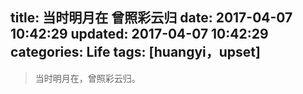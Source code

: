 title: 当时明月在 曾照彩云归
date: 2017-04-07 10:42:29
updated: 2017-04-07 10:42:29
categories: Life
tags: [huangyi，upset]
---

<blockquote class="blockquote-center">
当时明月在，曾照彩云归。
</blockquote>
